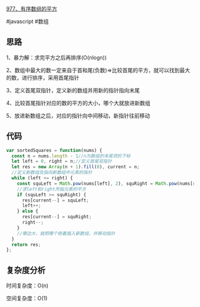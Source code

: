 [977、有序数组的平方](https://leetcode.cn/problems/squares-of-a-sorted-array/)

#javascript #数组
## 思路
1、暴力解：求完平方之后再排序(O(nlogn))

2、数组中最大的数一定来自于首和尾(负数)=>比较首尾的平方，就可以找到最大的数，进行排序，采用首尾指针

3、定义首尾双指针，定义新的数组并用新的指针指向末尾

4、比较首尾指针对应的数的平方的大小，哪个大就放进新数组

5、放进新数组之后，对应的指针向中间移动，新指针往前移动

## 代码
```javascript
var sortedSquares = function(nums) {
  const n = nums.length - 1//n为数组的末尾项的下标
  let left = 0, right = n;//定义首尾双指针
  let res = new Array(n + 1).fill(0), current = n;
  //定义新数组及指向新数组中元素的指针
  while (left <= right) {
    const squLeft = Math.pow(nums[left], 2), squRight = Math.pow(nums[right], 2);
    //求left和right所指元素的平方
    if (squLeft >= squRight) {
      res[current--] = squLeft;
      left++;
    } else {
      res[current--] = squRight;
      right--;
    }
    //哪边大，就把哪个倒着插入新数组，并移动指针
  }
  return res;
};
```
## 复杂度分析
时间复杂度：O(n)

空间复杂度：O(1)
